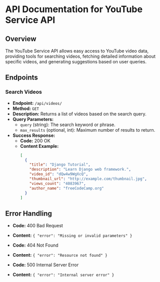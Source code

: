 # API Documentation for YouTube Service API

## Overview

The YouTube Service API allows easy access to YouTube video data, providing tools for searching videos, fetching detailed information about specific videos, and generating suggestions based on user queries.

## Endpoints

### Search Videos

- **Endpoint:** `/api/videos/`
- **Method:** `GET`
- **Description:** Returns a list of videos based on the search query.
- **Query Parameters:**
  - `query` (string): The search keyword or phrase.
  - `max_results` (optional, int): Maximum number of results to return.
- **Success Response:**
  - **Code:** 200 OK
  - **Content Example:**
    ```json
    [
      {
        "title": "Django Tutorial",
        "description": "Learn Django web framework.",
        "video_id": "dQw4w9WgXcQ",
        "thumbnail_url": "http://example.com/thumbnail.jpg",
        "views_count": "4083967",
        "author_name": "freeCodeCamp.org"
      }
    ]
    ```

## Error Handling

- **Code:** 400 Bad Request
- **Content:** `{ "error": "Missing or invalid parameters" }`

- **Code:** 404 Not Found
- **Content:** `{ "error": "Resource not found" }`

- **Code:** 500 Internal Server Error
- **Content:** `{ "error": "Internal server error" }`
